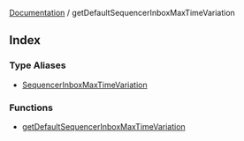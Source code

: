 [Documentation](../README.md) / getDefaultSequencerInboxMaxTimeVariation

## Index

### Type Aliases

- [SequencerInboxMaxTimeVariation](type-aliases/SequencerInboxMaxTimeVariation.md)

### Functions

- [getDefaultSequencerInboxMaxTimeVariation](functions/getDefaultSequencerInboxMaxTimeVariation.md)
